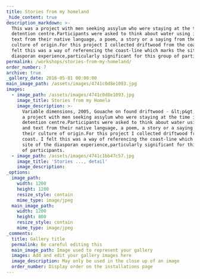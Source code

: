 ```yaml
---
title: Stories from my homeland
_hide_content: true
description_markdown: >-
  This was a project with men seeking assylum who were staying at the time in a
  detention centre.Participants were asked to think about water using images and
  text from their native language, a poem, a story or a saying from their
  culture of origin.For this project I collected driftwood from the coast. I
  felt this was a way of referencing the coast-line which marks the site of the
  diasporan experience,particularly significant for this group of participants..
permalink: /workshops/stories-from-my-homeland/
order_number: 7
archive: true
_gallery_date: 2016-05-01 00:00:00
main_image_path: /assets/images/4741c0d8e1093.jpg
images:
  - image_path: /assets/images/4741c0d8e1093.jpg
    image_title: Stories from my Homela
    image_description: >-
      Variable dimensions, 2005, Gouache on found driftwood - &lt;p&gt;This was
      a project with men seeking assylum who were staying at the time in a
      detention centre.Participants were asked to think about water using images
      and text from their native language, a poem, a story or a saying from
      their culture of origin.For this project I collected driftwood from the
      coast. I felt this was a way of referencing the coast-line which marks the
      site of the diasporan experience,particularly significant for this group
      of participants.
  - image_path: /assets/images/4741c1bb47c57.jpg
    image_title: 'Stories ..., detail'
    image_description:
_options:
  image_path:
    width: 1200
    height: 1200
    resize_style: contain
    mime_type: image/jpeg
  main_image_path:
    width: 1200
    height: 800
    resize_style: contain
    mime_type: image/jpeg
_comments:
  title: Gallery title
  permalink: Be careful editing this
  main_image_path: Image used to represent your gallery
  images: Add and edit your gallery images here
  image_description: May only be used in the close up of an image
  order_number: Display order on the installations page
---
```


